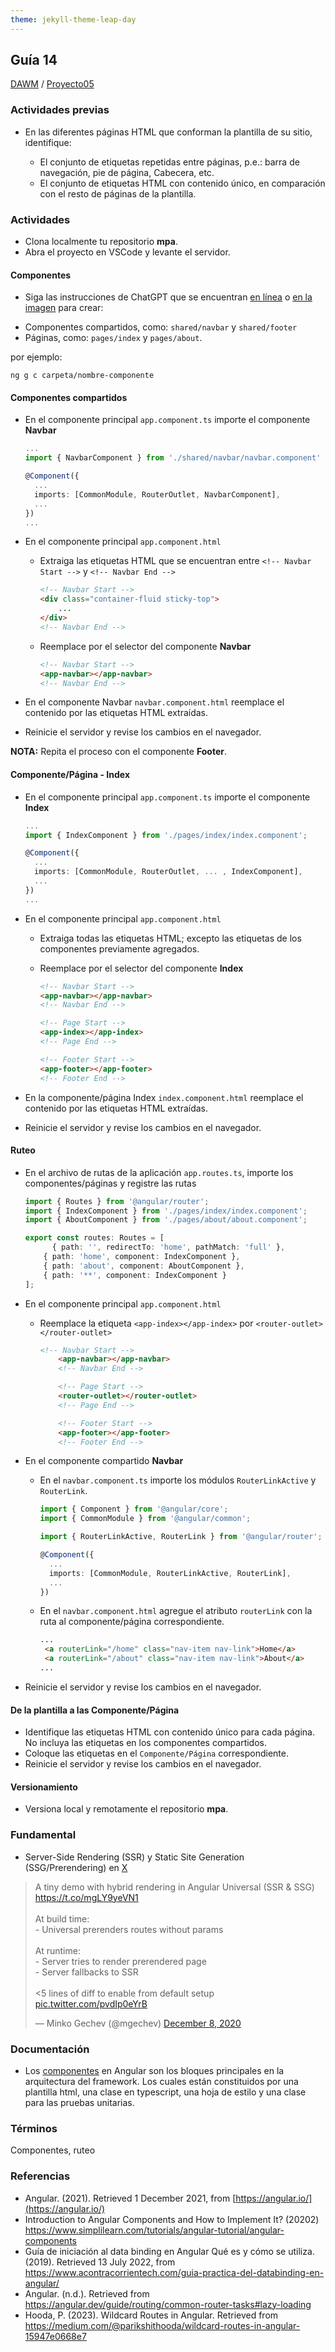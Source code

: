 ```yaml
---
theme: jekyll-theme-leap-day
---
```


## Guía 14

[DAWM](/DAWM/) / [Proyecto05](/DAWM/proyectos/2023/proyecto05)

### Actividades previas

* En las diferentes páginas HTML que conforman la plantilla de su sitio, identifique:

  - El conjunto de etiquetas repetidas entre páginas, p.e.: barra de navegación, pie de página, Cabecera, etc.
  - El conjunto de etiquetas HTML con contenido único, en comparación con el resto de páginas de la plantilla.

### Actividades

* Clona localmente tu repositorio **mpa**.
* Abra el proyecto en VSCode y levante el servidor.

#### Componentes

* Siga las instrucciones de ChatGPT que se encuentran [en línea](https://chat.openai.com/share/04b2d3fe-2083-4c15-ad17-d72b3583ba41) o [en la imagen](chatgpt/guia14-angular-components.png) para crear:
 + Componentes compartidos, como: `shared/navbar` y `shared/footer`
 + Páginas, como: `pages/index` y `pages/about`.

 por ejemplo:

 ```prompt
 ng g c carpeta/nombre-componente
 ```

#### Componentes compartidos

* En el componente principal `app.component.ts` importe el componente **Navbar**
  
  ```typescript
  ...
  import { NavbarComponent } from './shared/navbar/navbar.component'

  @Component({
  	...
  	imports: [CommonModule, RouterOutlet, NavbarComponent],
  	...
  })
  ...
  ````

* En el componente principal `app.component.html`

  - Extraiga las etiquetas HTML que se encuentran entre `<!-- Navbar Start -->` y `<!-- Navbar End -->`

	```html
	<!-- Navbar Start -->
	<div class="container-fluid sticky-top">
	  	...
	</div>
	<!-- Navbar End -->
	```

  - Reemplace por el selector del componente **Navbar**

    ```html
    <!-- Navbar Start -->
    <app-navbar></app-navbar>
    <!-- Navbar End -->
    ```

* En el componente Navbar `navbar.component.html` reemplace el contenido por las etiquetas HTML extraídas.
* Reinicie el servidor y revise los cambios en el navegador.

**NOTA:** Repita el proceso con el componente **Footer**.

#### Componente/Página - Index

* En el componente principal `app.component.ts` importe el componente **Index**
  
  ```typescript
  ...
  import { IndexComponent } from './pages/index/index.component';

  @Component({
  	...
  	imports: [CommonModule, RouterOutlet, ... , IndexComponent],
  	...
  })
  ...
  ````

* En el componente principal `app.component.html`

  - Extraiga todas las etiquetas HTML; excepto las etiquetas de los componentes previamente agregados.

  - Reemplace por el selector del componente **Index**

    ```html
    <!-- Navbar Start -->
	<app-navbar></app-navbar>
	<!-- Navbar End -->

	<!-- Page Start -->
	<app-index></app-index>
	<!-- Page End -->

	<!-- Footer Start -->
	<app-footer></app-footer>
	<!-- Footer End -->
    ```

* En la componente/página Index `index.component.html` reemplace el contenido por las etiquetas HTML extraídas.
* Reinicie el servidor y revise los cambios en el navegador.

#### Ruteo

* En el archivo de rutas de la aplicación `app.routes.ts`, importe los componentes/páginas y registre las rutas

	```typescript
	import { Routes } from '@angular/router';
	import { IndexComponent } from './pages/index/index.component';
	import { AboutComponent } from './pages/about/about.component';

	export const routes: Routes = [
		  { path: '', redirectTo: 'home', pathMatch: 'full' },
	    { path: 'home', component: IndexComponent },
	    { path: 'about', component: AboutComponent },
	    { path: '**', component: IndexComponent }
	];
	```

* En el componente principal `app.component.html`
  
  - Reemplace la etiqueta `<app-index></app-index>` por `<router-outlet></router-outlet>` 

    ```html
    <!-- Navbar Start -->
		<app-navbar></app-navbar>
		<!-- Navbar End -->

		<!-- Page Start -->
		<router-outlet></router-outlet>
		<!-- Page End -->

		<!-- Footer Start -->
		<app-footer></app-footer>
		<!-- Footer End -->
    ```

* En el componente compartido **Navbar**

  - En el `navbar.component.ts` importe los módulos `RouterLinkActive` y `RouterLink`.

    ```typescript
    import { Component } from '@angular/core';
    import { CommonModule } from '@angular/common';
    
    import { RouterLinkActive, RouterLink } from '@angular/router';
    
    @Component({
	  ...
	  imports: [CommonModule, RouterLinkActive, RouterLink],
	  ...
	})
    ```

  - En el `navbar.component.html` agregue el atributo `routerLink` con la ruta al componente/página correspondiente.

    ```html
    ...
	 <a routerLink="/home" class="nav-item nav-link">Home</a>
	 <a routerLink="/about" class="nav-item nav-link">About</a>
	...
    ```

* Reinicie el servidor y revise los cambios en el navegador.

#### De la plantilla a las Componente/Página

* Identifique las etiquetas HTML con contenido único para cada página. No incluya las etiquetas en los componentes compartidos.
* Coloque las etiquetas en el `Componente/Página` correspondiente.
* Reinicie el servidor y revise los cambios en el navegador.

#### Versionamiento

* Versiona local y remotamente el repositorio **mpa**.

### Fundamental

* Server-Side Rendering (SSR) y Static Site Generation (SSG/Prerendering) en [X](https://twitter.com/mgechev/status/1336298729347932161)

<blockquote class="twitter-tweet"><p lang="en" dir="ltr">A tiny demo with hybrid rendering in Angular Universal (SSR &amp; SSG) <a href="https://t.co/mgLY9yeVN1">https://t.co/mgLY9yeVN1</a><br><br>At build time:<br>- Universal prerenders routes without params<br><br>At runtime:<br>- Server tries to render prerendered page<br>- Server fallbacks to SSR<br><br>&lt;5 lines of diff to enable from default setup <a href="https://t.co/pvdIp0eYrB">pic.twitter.com/pvdIp0eYrB</a></p>&mdash; Minko Gechev (@mgechev) <a href="https://twitter.com/mgechev/status/1336298729347932161?ref_src=twsrc%5Etfw">December 8, 2020</a></blockquote> <script async src="https://platform.twitter.com/widgets.js" charset="utf-8"></script>

### Documentación
  
* Los [componentes](https://angular.dev/guide/components) en Angular son los bloques principales en la arquitectura del framework. Los cuales están constituidos por una plantilla html, una clase en typescript, una hoja de estilo y una clase para las pruebas unitarias.

### Términos

Componentes, ruteo

### Referencias

* Angular. (2021). Retrieved 1 December 2021, from [https://angular.io/](https://angular.io/)
* Introduction to Angular Components and How to Implement It? (20202) https://www.simplilearn.com/tutorials/angular-tutorial/angular-components
* Guía de iniciación al data binding en Angular Qué es y cómo se utiliza. (2019). Retrieved 13 July 2022, from https://www.acontracorrientech.com/guia-practica-del-databinding-en-angular/
* Angular. (n.d.). Retrieved from https://angular.dev/guide/routing/common-router-tasks#lazy-loading
* Hooda, P. (2023). Wildcard Routes in Angular. Retrieved from https://medium.com/@parikshithooda/wildcard-routes-in-angular-15947e0668e7